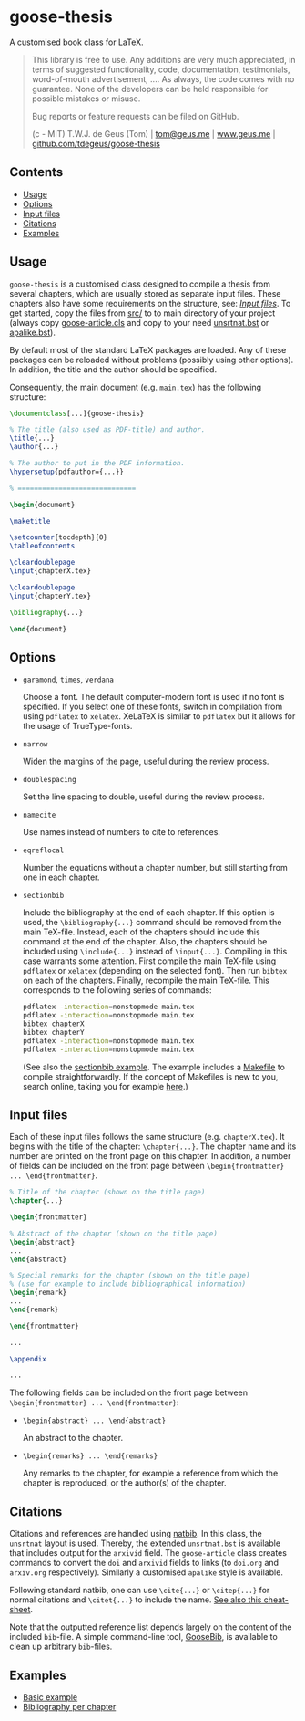 # goose-thesis

A customised book class for LaTeX.

>   This library is free to use. Any additions are very much appreciated, in terms of suggested functionality, code, documentation, testimonials, word-of-mouth advertisement, .... As always, the code comes with no guarantee. None of the developers can be held responsible for possible mistakes or misuse.
>
>   Bug reports or feature requests can be filed on GitHub.
>
>   (c - MIT) T.W.J. de Geus (Tom) | tom@geus.me | www.geus.me | [github.com/tdegeus/goose-thesis](http://github.com/tdegeus/goose-thesis)

## Contents

<!-- MarkdownTOC -->

- [Usage](#usage)
- [Options](#options)
- [Input files](#input-files)
- [Citations](#citations)
- [Examples](#examples)

<!-- /MarkdownTOC -->

## Usage

`goose-thesis` is a customised class designed to compile a thesis from several chapters, which are usually stored as separate input files. These chapters also have some requirements on the structure, see: *[Input files](#input-files)*. To get started, copy the files from [src/](src/) to to main directory of your project (always copy [goose-article.cls](src/goose-article.cls) and copy to your need [unsrtnat.bst](src/unsrtnat.bst) or [apalike.bst](src/apalike.bst)).

By default most of the standard LaTeX packages are loaded. Any of these packages can be reloaded without problems (possibly using other options). In addition, the title and the author should be specified.

Consequently, the main document (e.g. `main.tex`) has the following structure:

```latex
\documentclass[...]{goose-thesis}

% The title (also used as PDF-title) and author.
\title{...}
\author{...}

% The author to put in the PDF information.
\hypersetup{pdfauthor={...}}

% =============================

\begin{document}

\maketitle

\setcounter{tocdepth}{0}
\tableofcontents

\cleardoublepage
\input{chapterX.tex}

\cleardoublepage
\input{chapterY.tex}

\bibliography{...}

\end{document}
```

## Options

*   `garamond`, `times`, `verdana`

    Choose a font. The default computer-modern font is used if no font is specified. If you select one of these fonts, switch in compilation from using `pdflatex` to `xelatex`. XeLaTeX is similar to `pdflatex` but it allows for the usage of TrueType-fonts.

*   `narrow`

    Widen the margins of the page, useful during the review process.

*   `doublespacing`

    Set the line spacing to double, useful during the review process.

*   `namecite`

    Use names instead of numbers to cite to references.

*   `eqreflocal`

    Number the equations without a chapter number, but still starting from one in each chapter.

*   `sectionbib`

    Include the bibliography at the end of each chapter. If this option is used, the `\bibliography{...}` command should be removed from the main TeX-file. Instead, each of the chapters should include this command at the end of the chapter. Also, the chapters should be included using `\include{...}` instead of `\input{...}`. Compiling in this case warrants some attention. First compile the main TeX-file using `pdflatex` or `xelatex` (depending on the selected font). Then run `bibtex` on each of the chapters. Finally, recompile the main TeX-file. This corresponds to the following series of commands:

    ```bash
    pdflatex -interaction=nonstopmode main.tex
    pdflatex -interaction=nonstopmode main.tex
    bibtex chapterX
    bibtex chapterY
    pdflatex -interaction=nonstopmode main.tex
    pdflatex -interaction=nonstopmode main.tex
    ```

    (See also the [sectionbib example](examples/sectionbib/). The example includes a [Makefile](examples/sectionbib/Makefile) to compile straightforwardly. If the concept of Makefiles is new to you, search online, taking you for example [here](https://www.cs.swarthmore.edu/~newhall/unixhelp/howto_makefiles.html).)

## Input files

Each of these input files follows the same structure (e.g. `chapterX.tex`). It begins with the title of the chapter: `\chapter{...}`. The chapter name and its number are printed on the front page on this chapter. In addition, a number of fields can be included on the front page between `\begin{frontmatter} ... \end{frontmatter}`.

```latex
% Title of the chapter (shown on the title page)
\chapter{...}

\begin{frontmatter}

% Abstract of the chapter (shown on the title page)
\begin{abstract}
...
\end{abstract}

% Special remarks for the chapter (shown on the title page)
% (use for example to include bibliographical information)
\begin{remark}
...
\end{remark}

\end{frontmatter}

...

\appendix

...
```

The following fields can be included on the front page between `\begin{frontmatter} ... \end{frontmatter}`:

*   `\begin{abstract} ... \end{abstract}`

    An abstract to the chapter.

*   `\begin{remarks} ... \end{remarks}`

    Any remarks to the chapter, for example a reference from which the chapter is reproduced, or the author(s) of the chapter.

## Citations

Citations and references are handled using [natbib](http://ctan.org/pkg/natbib). In this class, the `unsrtnat` layout is used. Thereby, the extended `unsrtnat.bst` is available that includes output for the `arxivid` field. The `goose-article` class creates commands to convert the `doi` and `arxivid` fields to links (to `doi.org` and `arxiv.org` respectively). Similarly a customised `apalike` style is available.

Following standard natbib, one can use `\cite{...}` or `\citep{...}` for normal citations and `\citet{...}` to include the name. [See also this cheat-sheet](http://merkel.texture.rocks/Latex/natbib.php).

Note that the outputted reference list depends largely on the content of the included `bib`-file. A simple command-line tool, [GooseBib](https://github.com/tdegeus/GooseBib), is available to clean up arbitrary `bib`-files.

## Examples

* [Basic example](examples/basic/example.tex)
* [Bibliography per chapter](examples/sectionbib/example.tex)
